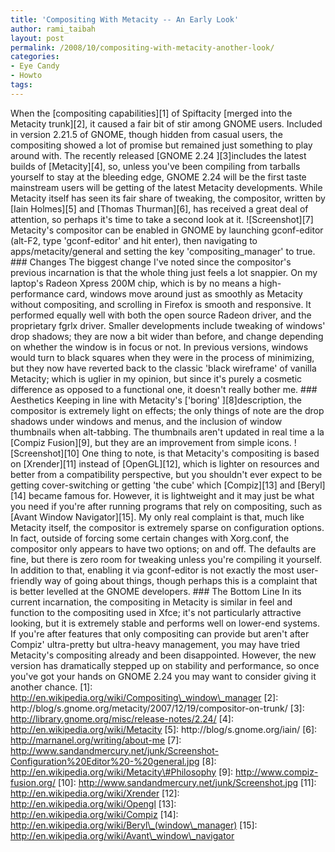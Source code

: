 ```yaml
---
title: 'Compositing With Metacity -- An Early Look'
author: rami_taibah
layout: post
permalink: /2008/10/compositing-with-metacity-another-look/
categories:
- Eye Candy
- Howto
tags: 
---
```

When the \[compositing capabilities\]\[1\] of Spiftacity \[merged into the Metacity trunk\]\[2\], it caused a fair bit of stir among GNOME users. Included in version 2.21.5 of GNOME, though hidden from casual users, the compositing showed a lot of promise but remained just something to play around with.
The recently released \[GNOME 2.24 \]\[3\]includes the latest builds of \[Metacity\]\[4\], so, unless you've been compiling from tarballs yourself to stay at the bleeding edge, GNOME 2.24 will be the first taste mainstream users will be getting of the latest Metacity developments. While Metacity itself has seen its fair share of tweaking, the compositor, written by \[Iain Holmes\]\[5\] and \[Thomas Thurman\]\[6\], has received a great deal of attention, so perhaps it's time to take a second look at it.
!\[Screenshot\]\[7\]
Metacity's compositor can be enabled in GNOME by launching gconf-editor (alt-F2, type 'gconf-editor' and hit enter), then navigating to apps/metacity/general and setting the key 'compositing\_manager' to true.
\#\#\# Changes
The biggest change I've noted since the compositor's previous incarnation is that the whole thing just feels a lot snappier. On my laptop's Radeon Xpress 200M chip, which is by no means a high-performance card, windows move around just as smoothly as Metacity without compositing, and scrolling in Firefox is smooth and responsive. It performed equally well with both the open source Radeon driver, and the proprietary fgrlx driver.
Smaller developments include tweaking of windows' drop shadows; they are now a bit wider than before, and change depending on whether the window is in focus or not. In previous versions, windows would turn to black squares when they were in the process of minimizing, but they now have reverted back to the classic 'black wireframe' of vanilla Metacity; which is uglier in my opinion, but since it's purely a cosmetic difference as opposed to a functional one, it doesn't really bother me.
\#\#\# Aesthetics
Keeping in line with Metacity's \['boring' \]\[8\]description, the compositor is extremely light on effects; the only things of note are the drop shadows under windows and menus, and the inclusion of window thumbnails when alt-tabbing. The thumbnails aren't updated in real time a la \[Compiz Fusion\]\[9\], but they are an improvement from simple icons.
!\[Screenshot\]\[10\]
One thing to note, is that Metacity's compositing is based on \[Xrender\]\[11\] instead of \[OpenGL\]\[12\], which is lighter on resources and better from a compatibility perspective, but you shouldn't ever expect to be getting cover-switching or getting 'the cube' which \[Compiz\]\[13\] and \[Beryl\]\[14\] became famous for. However, it is lightweight and it may just be what you need if you're after running programs that rely on compositing, such as \[Avant Window Navigator\]\[15\].
My only real complaint is that, much like Metacity itself, the compositor is extremely sparse on configuration options. In fact, outside of forcing some certain changes with Xorg.conf, the compositor only appears to have two options; on and off. The defaults are fine, but there is zero room for tweaking unless you're compiling it yourself. In addition to that, enabling it via gconf-editor is not exactly the most user-friendly way of going about things, though perhaps this is a complaint that is better levelled at the GNOME developers.
\#\#\# The Bottom Line
In its current incarnation, the compositing in Metacity is similar in feel and function to the compositing used in Xfce; it's not particularly attractive looking, but it is extremely stable and performs well on lower-end systems. If you're after features that only compositing can provide but aren't after Compiz' ultra-pretty but ultra-heavy management, you may have tried Metacity's compositing already and been disappointed. However, the new version has dramatically stepped up on stability and performance, so once you've got your hands on GNOME 2.24 you may want to consider giving it another chance.
\[1\]: http://en.wikipedia.org/wiki/Compositing\_window\_manager
\[2\]: http://blog/s.gnome.org/metacity/2007/12/19/compositor-on-trunk/
\[3\]: http://library.gnome.org/misc/release-notes/2.24/
\[4\]: http://en.wikipedia.org/wiki/Metacity
\[5\]: http://blog/s.gnome.org/iain/
\[6\]: http://marnanel.org/writing/about-me
\[7\]: http://www.sandandmercury.net/junk/Screenshot-Configuration%20Editor%20-%20general.jpg
\[8\]: http://en.wikipedia.org/wiki/Metacity\#Philosophy
\[9\]: http://www.compiz-fusion.org/
\[10\]: http://www.sandandmercury.net/junk/Screenshot.jpg
\[11\]: http://en.wikipedia.org/wiki/Xrender
\[12\]: http://en.wikipedia.org/wiki/Opengl
\[13\]: http://en.wikipedia.org/wiki/Compiz
\[14\]: http://en.wikipedia.org/wiki/Beryl\_(window\_manager)
\[15\]: http://en.wikipedia.org/wiki/Avant\_window\_navigator